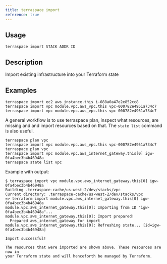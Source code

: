 ```yaml
---
title: terraspace import
reference: true
---
```


## Usage

    terraspace import STACK ADDR ID

## Description

Import existing infrastructure into your Terraform state

## Examples

    terraspace import ec2 aws_instance.this i-088a0a47e2e852cc8
    terraspace import vpc module.vpc.aws_vpc.this vpc-000782e4951a734c7
    terraspace import vpc module.vpc.aws_vpc.this vpc-000782e4951a734c7

A general workflow is to use terraspace plan, inspect what resources, are missing and and import resources based on that. The `state list` command is also useful.

    terraspace plan vpc
    terraspace import vpc module.vpc.aws_vpc.this vpc-000782e4951a734c7
    terraspace plan vpc
    terraspace import vpc module.vpc.aws_internet_gateway.this[0] igw-0fa4bec3b4b46948a
    terraspace state list vpc

Example with output:

    $ terraspace import vpc module.vpc.aws_internet_gateway.this[0] igw-0fa4bec3b4b46948a
    Building .terraspace-cache/us-west-2/dev/stacks/vpc
    Current directory: .terraspace-cache/us-west-2/dev/stacks/vpc
    => terraform import module.vpc.aws_internet_gateway.this[0] igw-0fa4bec3b4b46948a
    module.vpc.aws_internet_gateway.this[0]: Importing from ID "igw-0fa4bec3b4b46948a"...
    module.vpc.aws_internet_gateway.this[0]: Import prepared!
      Prepared aws_internet_gateway for import
    module.vpc.aws_internet_gateway.this[0]: Refreshing state... [id=igw-0fa4bec3b4b46948a]

    Import successful!

    The resources that were imported are shown above. These resources are now in
    your Terraform state and will henceforth be managed by Terraform.



